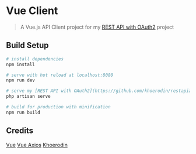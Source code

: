 # Vue Client

> A Vue.js API Client project for my [REST API with OAuth2](https://github.com/khoerodin/restapiauth) project

## Build Setup

``` bash
# install dependencies
npm install

# serve with hot reload at localhost:8080
npm run dev

# serve my [REST API with OAuth2](https://github.com/khoerodin/restapiauth) project
php artisan serve

# build for production with minification
npm run build
```

## Credits

[Vue](http://vuejs.github.io/vue-loader)
[Vue Axios](https://www.npmjs.com/package/vue-axios)
[Khoerodin](https://khoerodin.id)
